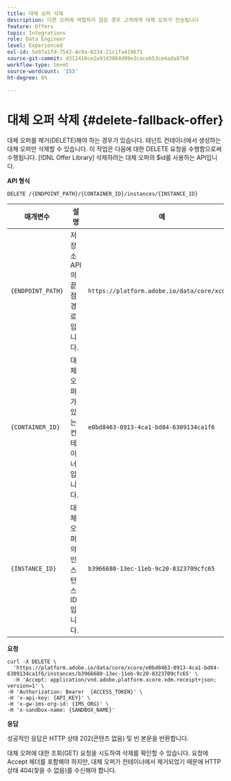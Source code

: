 ```yaml
---
title: 대체 오퍼 삭제
description: 다른 오퍼에 적합하지 않은 경우 고객에게 대체 오퍼가 전송됩니다
feature: Offers
topic: Integrations
role: Data Engineer
level: Experienced
exl-id: 5e97a1fd-7542-4c9a-8234-21c1fa419671
source-git-commit: d312410ce2a91d3084d99e3caceb53ce4ada87b8
workflow-type: tm+mt
source-wordcount: '153'
ht-degree: 8%

---
```


# 대체 오퍼 삭제 {#delete-fallback-offer}

대체 오퍼를 제거(DELETE)해야 하는 경우가 있습니다. 테넌트 컨테이너에서 생성하는 대체 오퍼만 삭제할 수 있습니다. 이 작업은 다음에 대한 DELETE 요청을 수행함으로써 수행됩니다. [!DNL Offer Library] 삭제하려는 대체 오퍼의 $id를 사용하는 API입니다.

**API 형식**

```http
DELETE /{ENDPOINT_PATH}/{CONTAINER_ID}/instances/{INSTANCE_ID}
```

| 매개변수 | 설명 | 예 |
| --------- | ----------- | ------- |
| `{ENDPOINT_PATH}` | 저장소 API의 끝점 경로입니다. | `https://platform.adobe.io/data/core/xcore/` |
| `{CONTAINER_ID}` | 대체 오퍼가 있는 컨테이너입니다. | `e0bd8463-0913-4ca1-bd84-6309134ca1f6` |
| `{INSTANCE_ID}` | 대체 오퍼의 인스턴스 ID입니다. | `b3966680-13ec-11eb-9c20-8323709cfc65` |

**요청**

```shell
curl -X DELETE \
  'https://platform.adobe.io/data/core/xcore/e0bd8463-0913-4ca1-bd84-6309134ca1f6/instances/b3966680-13ec-11eb-9c20-8323709cfc65' \
  -H 'Accept: application/vnd.adobe.platform.xcore.xdm.receipt+json; version=1' \
-H 'Authorization: Bearer  {ACCESS_TOKEN}' \
-H 'x-api-key: {API_KEY}' \
-H 'x-gw-ims-org-id: {IMS_ORG}' \
-H 'x-sandbox-name: {SANDBOX_NAME}'
```

**응답**

성공적인 응답은 HTTP 상태 202(콘텐츠 없음) 및 빈 본문을 반환합니다.

대체 오퍼에 대한 조회(GET) 요청을 시도하여 삭제를 확인할 수 있습니다. 요청에 Accept 헤더를 포함해야 하지만, 대체 오퍼가 컨테이너에서 제거되었기 때문에 HTTP 상태 404(찾을 수 없음)를 수신해야 합니다.
